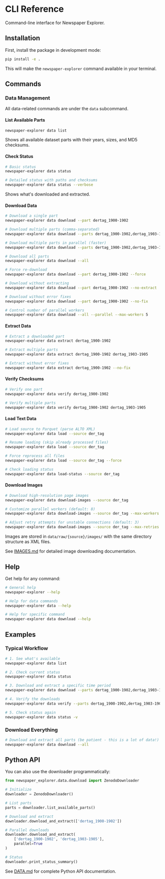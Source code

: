 # CLI Reference

Command-line interface for Newspaper Explorer.

## Installation

First, install the package in development mode:

```bash
pip install -e .
```

This will make the `newspaper-explorer` command available in your terminal.

## Commands

### Data Management

All data-related commands are under the `data` subcommand.

#### List Available Parts

```bash
newspaper-explorer data list
```

Shows all available dataset parts with their years, sizes, and MD5 checksums.

#### Check Status

```bash
# Basic status
newspaper-explorer data status

# Detailed status with paths and checksums
newspaper-explorer data status --verbose
```

Shows what's downloaded and extracted.

#### Download Data

```bash
# Download a single part
newspaper-explorer data download --part dertag_1900-1902

# Download multiple parts (comma-separated)
newspaper-explorer data download --parts dertag_1900-1902,dertag_1903-1905

# Download multiple parts in parallel (faster)
newspaper-explorer data download --parts dertag_1900-1902,dertag_1903-1905 --parallel

# Download all parts
newspaper-explorer data download --all

# Force re-download
newspaper-explorer data download --part dertag_1900-1902 --force

# Download without extracting
newspaper-explorer data download --part dertag_1900-1902 --no-extract

# Download without error fixes
newspaper-explorer data download --part dertag_1900-1902 --no-fix

# Control number of parallel workers
newspaper-explorer data download --all --parallel --max-workers 5
```

#### Extract Data

```bash
# Extract a downloaded part
newspaper-explorer data extract dertag_1900-1902

# Extract multiple parts
newspaper-explorer data extract dertag_1900-1902 dertag_1903-1905

# Extract without error fixes
newspaper-explorer data extract dertag_1900-1902 --no-fix
```

#### Verify Checksums

```bash
# Verify one part
newspaper-explorer data verify dertag_1900-1902

# Verify multiple parts
newspaper-explorer data verify dertag_1900-1902 dertag_1903-1905
```

#### Load Text Data

```bash
# Load source to Parquet (parse ALTO XML)
newspaper-explorer data load --source der_tag

# Resume loading (skip already processed files)
newspaper-explorer data load --source der_tag

# Force reprocess all files
newspaper-explorer data load --source der_tag --force

# Check loading status
newspaper-explorer data load-status --source der_tag
```

#### Download Images

```bash
# Download high-resolution page images
newspaper-explorer data download-images --source der_tag

# Customize parallel workers (default: 8)
newspaper-explorer data download-images --source der_tag --max-workers 16

# Adjust retry attempts for unstable connections (default: 3)
newspaper-explorer data download-images --source der_tag --max-retries 5
```

Images are stored in `data/raw/{source}/images/` with the same directory structure as XML files.

See [IMAGES.md](IMAGES.md) for detailed image downloading documentation.

## Help

Get help for any command:

```bash
# General help
newspaper-explorer --help

# Help for data commands
newspaper-explorer data --help

# Help for specific command
newspaper-explorer data download --help
```

## Examples

### Typical Workflow

```bash
# 1. See what's available
newspaper-explorer data list

# 2. Check current status
newspaper-explorer data status

# 3. Download and extract a specific time period
newspaper-explorer data download --parts dertag_1900-1902,dertag_1903-1905

# 4. Verify the downloads
newspaper-explorer data verify --parts dertag_1900-1902,dertag_1903-1905

# 5. Check status again
newspaper-explorer data status -v
```

### Download Everything

```bash
# Download and extract all parts (be patient - this is a lot of data!)
newspaper-explorer data download --all
```

## Python API

You can also use the downloader programmatically:

```python
from newspaper_explorer.data.download import ZenodoDownloader

# Initialize
downloader = ZenodoDownloader()

# List parts
parts = downloader.list_available_parts()

# Download and extract
downloader.download_and_extract(['dertag_1900-1902'])

# Parallel downloads
downloader.download_and_extract(
    ['dertag_1900-1902', 'dertag_1903-1905'],
    parallel=True
)

# Status
downloader.print_status_summary()
```

See [DATA.md](DATA.md) for complete Python API documentation.
